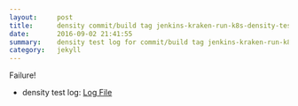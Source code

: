 ```yaml
---
layout:     post
title:      density commit/build tag jenkins-kraken-run-k8s-density-tests-130-30
date:       2016-09-02 21:41:55
summary:    density test log for commit/build tag jenkins-kraken-run-k8s-density-tests-130-30.
category:   jekyll
---
```


Failure!

- density test log: [Log File](http://s3-us-west-2.amazonaws.com/kraken-e2e-logs/density/jenkins-kraken-run-k8s-density-tests-130-30/build-log.txt)
